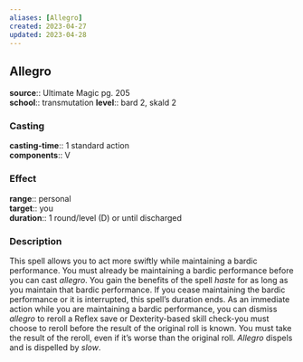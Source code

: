 ```yaml
---
aliases: [Allegro]
created: 2023-04-27
updated: 2023-04-28
---
```


## Allegro

**source**:: Ultimate Magic pg. 205  
**school**:: transmutation
**level**:: bard 2, skald 2

### Casting

**casting-time**:: 1 standard action  
**components**:: V

### Effect

**range**:: personal  
**target**:: you  
**duration**:: 1 round/level (D) or until discharged

### Description

This spell allows you to act more swiftly while maintaining a bardic performance. You must already be maintaining a bardic performance before you can cast *allegro*. You gain the benefits of the spell *haste* for as long as you maintain that bardic performance. If you cease maintaining the bardic performance or it is interrupted, this spell’s duration ends. As an immediate action while you are maintaining a bardic performance, you can dismiss *allegro* to reroll a Reflex save or Dexterity-based skill check-you must choose to reroll before the result of the original roll is known. You must take the result of the reroll, even if it’s worse than the original roll. *Allegro* dispels and is dispelled by *slow*.
